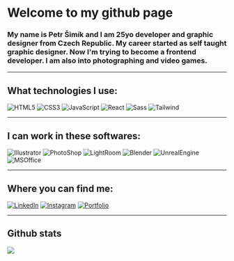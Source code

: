 # Welcome to my github page
### My name is Petr Šimík and I am 25yo developer and graphic designer from Czech Republic. My career started as self taught graphic designer. Now I'm trying to become a frontend developer. I am also into photographing and video games.

---

## What technologies I use:

<p>
<img alt="HTML5" src="https://img.shields.io/badge/HTML5-E34F26?logo=html5&logoColor=white&style=for-the-badge" />
<img alt="CSS3" src="https://img.shields.io/badge/CSS3-1572B6?logo=css3&logoColor=white&style=for-the-badge" />
<img alt="JavaScript" src="https://img.shields.io/badge/JavaScript-F7DF1E?logo=javascript&logoColor=white&style=for-the-badge" />
<img alt="React" src="https://img.shields.io/badge/React-61DAFB?logo=react&logoColor=grey&style=for-the-badge" />
<img alt="Sass" src="https://img.shields.io/badge/Sass-CC6699?logo=sass&logoColor=white&style=for-the-badge" />
<img alt="Tailwind" src="https://img.shields.io/badge/Tailwind Css-06B6D4?logo=tailwindcss&logoColor=white&style=for-the-badge" />
</p>

---

## I can work in these softwares:

<p>
<img alt="Illustrator" src="https://img.shields.io/badge/Illustrator-FF9A00?logo=adobeillustrator&logoColor=white&style=for-the-badge" />
<img alt="PhotoShop" src="https://img.shields.io/badge/PhotoShop-018EF5?logo=adobephotoshop&logoColor=white&style=for-the-badge" />
<img alt="LightRoom" src="https://img.shields.io/badge/LightRoom-04ACE6?logo=adobelightroom&logoColor=white&style=for-the-badge" />
<img alt="Blender" src="https://img.shields.io/badge/Blender-E87D0D?logo=blender&logoColor=white&style=for-the-badge" />
<img alt="UnrealEngine" src="https://img.shields.io/badge/UE5-0E1128?logo=unrealengine&logoColor=white&style=for-the-badge" />
<img alt="MSOffice" src="https://img.shields.io/badge/MSOffice-18A303?logo=libreoffice&logoColor=white&style=for-the-badge" />
</p>

---

## Where you can find me:

<p>
  <a href="https://www.linkedin.com/in/petr-šimík-730406220/"><img alt="LinkedIn" src="https://img.shields.io/badge/LinkedIn-0A66C2?logo=linkedin&logoColor=white&style=for-the-badge" /></a>
  <a href="https://www.instagram.com/petrsimikphoto/"><img alt="Instagram" src="https://img.shields.io/badge/Instagram-E4405F?logo=instagram&logoColor=white&style=for-the-badge" /></a>
  <a href="https://petrsimik.myportfolio.com"><img alt="Portfolio" src="https://img.shields.io/badge/Portfolio-40AEF0?logo=portfolio&logoColor=white&style=for-the-badge" /></a>
</p>

---

## Github stats

<img align="center" src="https://github-readme-stats.vercel.app/api?username=qsoftin&count_private=true&custom_title=Petr+Šimík's+GitHub+Stats&show_icons=true&theme=codeSTACKr" />

